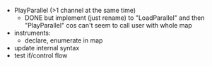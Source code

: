 * PlayParallel (>1 channel at the same time)
  * DONE but implement (just rename) to "LoadParallel" and then "PlayParallel" cos can't seem to call user with whole map
* instruments:
  * declare, enumerate in map
* update internal syntax
* test if/control flow